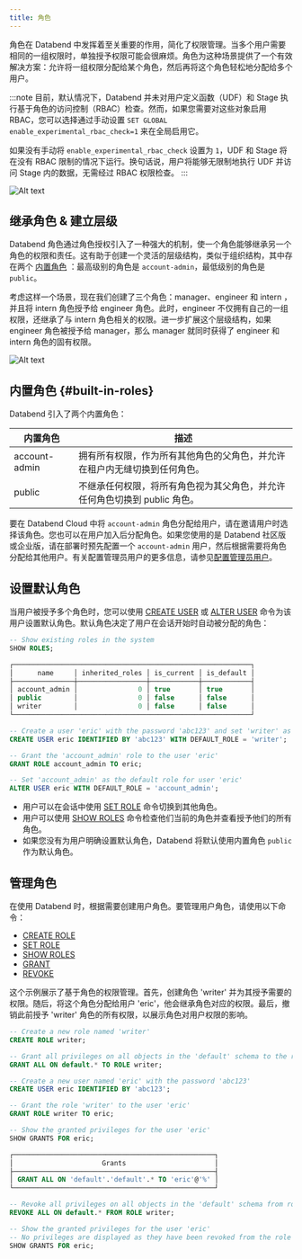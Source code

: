 ```yaml
---
title: 角色
---
```


角色在 Databend 中发挥着至关重要的作用，简化了权限管理。当多个用户需要相同的一组权限时，单独授予权限可能会很麻烦。角色为这种场景提供了一个有效解决方案：允许将一组权限分配给某个角色，然后再将这个角色轻松地分配给多个用户。

:::note
目前，默认情况下，Databend 并未对用户定义函数（UDF）和 Stage 执行基于角色的访问控制（RBAC）检查。然而，如果您需要对这些对象启用 RBAC，您可以选择通过手动设置 `SET GLOBAL enable_experimental_rbac_check=1` 来在全局启用它。

如果没有手动将 `enable_experimental_rbac_check` 设置为 `1`，UDF 和 Stage 将在没有 RBAC 限制的情况下运行。换句话说，用户将能够无限制地执行 UDF 并访问 Stage 内的数据，无需经过 RBAC 权限检查。
:::

![Alt text](/img/guides/access-control-3.png)

## 继承角色 & 建立层级

Databend 角色通过角色授权引入了一种强大的机制，使一个角色能够继承另一个角色的权限和责任。这有助于创建一个灵活的层级结构，类似于组织结构，其中存在两个 [内置角色](#built-in-roles) ：最高级别的角色是 `account-admin`，最低级别的角色是 `public`。

考虑这样一个场景，现在我们创建了三个角色：manager、engineer 和 intern ，并且将 intern 角色授予给 engineer 角色。此时，engineer 不仅拥有自己的一组权限，还继承了与 intern 角色相关的权限。进一步扩展这个层级结构，如果 engineer 角色被授予给 manager，那么 manager 就同时获得了 engineer 和 intern 角色的固有权限。

![Alt text](/img/guides/access-control-4.png)

## 内置角色 {#built-in-roles}

Databend 引入了两个内置角色：

| 内置角色      | 描述                                                                       |
| ------------- | -------------------------------------------------------------------------- |
| account-admin | 拥有所有权限，作为所有其他角色的父角色，并允许在租户内无缝切换到任何角色。 |
| public        | 不继承任何权限，将所有角色视为其父角色，并允许任何角色切换到 public 角色。 |

要在 Databend Cloud 中将 `account-admin` 角色分配给用户，请在邀请用户时选择该角色。您也可以在用户加入后分配角色。如果您使用的是 Databend 社区版或企业版，请在部署时预先配置一个 `account-admin` 用户，然后根据需要将角色分配给其他用户。有关配置管理员用户的更多信息，请参见[配置管理员用户](../../10-deploy/04-references/01-admin-users.md)。

## 设置默认角色

当用户被授予多个角色时，您可以使用 [CREATE USER](/sql/sql-commands/ddl/user/user-create-user) 或 [ALTER USER](/sql/sql-commands/ddl/user/user-alter-user) 命令为该用户设置默认角色。默认角色决定了用户在会话开始时自动被分配的角色：

```sql title='Example:'
-- Show existing roles in the system
SHOW ROLES;

┌───────────────────────────────────────────────────────────┐
│      name     │ inherited_roles │ is_current │ is_default │
├───────────────┼─────────────────┼────────────┼────────────┤
│ account_admin │               0 │ true       │ true       │
│ public        │               0 │ false      │ false      │
│ writer        │               0 │ false      │ false      │
└───────────────────────────────────────────────────────────┘

-- Create a user 'eric' with the password 'abc123' and set 'writer' as the default role
CREATE USER eric IDENTIFIED BY 'abc123' WITH DEFAULT_ROLE = 'writer';

-- Grant the 'account_admin' role to the user 'eric'
GRANT ROLE account_admin TO eric;

-- Set 'account_admin' as the default role for user 'eric'
ALTER USER eric WITH DEFAULT_ROLE = 'account_admin';
```

- 用户可以在会话中使用 [SET ROLE](/sql/sql-commands/ddl/user/user-set-role) 命令切换到其他角色。
- 用户可以使用 [SHOW ROLES](/sql/sql-commands/ddl/user/user-show-roles) 命令检查他们当前的角色并查看授予他们的所有角色。
- 如果您没有为用户明确设置默认角色，Databend 将默认使用内置角色 `public` 作为默认角色。

## 管理角色

在使用 Databend 时，根据需要创建用户角色。要管理用户角色，请使用以下命令：

- [CREATE ROLE](/sql/sql-commands/ddl/user/user-create-role)
- [SET ROLE](/sql/sql-commands/ddl/user/user-set-role)
- [SHOW ROLES](/sql/sql-commands/ddl/user/user-show-roles)
- [GRANT](/sql/sql-commands/ddl/user/grant)
- [REVOKE](/sql/sql-commands/ddl/user/revoke)

这个示例展示了基于角色的权限管理。首先，创建角色 'writer' 并为其授予需要的权限。随后，将这个角色分配给用户 'eric'，他会继承角色对应的权限。最后，撤销此前授予 'writer' 角色的所有权限，以展示角色对用户权限的影响。

```sql title='Example:'
-- Create a new role named 'writer'
CREATE ROLE writer;

-- Grant all privileges on all objects in the 'default' schema to the role 'writer'
GRANT ALL ON default.* TO ROLE writer;

-- Create a new user named 'eric' with the password 'abc123'
CREATE USER eric IDENTIFIED BY 'abc123';

-- Grant the role 'writer' to the user 'eric'
GRANT ROLE writer TO eric;

-- Show the granted privileges for the user 'eric'
SHOW GRANTS FOR eric;

┌──────────────────────────────────────────────────┐
│                      Grants                      │
├──────────────────────────────────────────────────┤
│ GRANT ALL ON 'default'.'default'.* TO 'eric'@'%' │
└──────────────────────────────────────────────────┘

-- Revoke all privileges on all objects in the 'default' schema from role 'writer'
REVOKE ALL ON default.* FROM ROLE writer;

-- Show the granted privileges for the user 'eric'
-- No privileges are displayed as they have been revoked from the role
SHOW GRANTS FOR eric;
```
